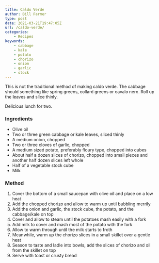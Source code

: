 ```yaml
---
title: Caldo Verde
author: Bill Farmer
type: post
date: 2021-03-21T19:47:05Z
url: /caldo-verde/
categories:
    - Recipes
keywords:
    - cabbage
    - kale
    - potato
    - chorizo
    - onion
    - garlic
    - stock
---
```


This is not the traditional method of making caldo verde. The cabbage
should something like spring greens, collard greens or cavalo
nero. Roll up the leaves and slice thinly.

Delicious lunch for two.

### Ingredients

 * Olive oil
 * Two or three green cabbage or kale leaves, sliced thinly
 * A medium onion, chopped
 * Two or three cloves of garlic, chopped
 * A medium sized potato, preferably floury type, chopped into cubes
 * About half a dozen slices of chorizo, chopped into small pieces and
   another half dozen slices left whole
 * Half of a vegetable stock cube
 * Milk

### Method

 1. Cover the bottom of a small saucepan with olive oil and place on a
    low heat
 2. Add the chopped chorizo and allow to warm up until bubbling merrily
 3. Add the onion and garlic, the stock cube, the potato, and the
    cabbage/kale on top
 4. Cover and allow to steam until the potatoes mash easily with a fork
 5. Add milk to cover and mash most of the potato with the fork
 6. Allow to warm through until the milk starts to froth
 7. Meanwhile, warm up the chorizo slices in a small skillet over a
    gentle heat
 8. Season to taste and ladle into bowls, add the slices of chorizo
    and oil from the skillet on top
 9. Serve with toast or crusty bread
